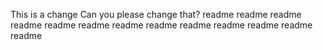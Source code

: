 This is a change
Can you please change that?
readme
readme
readme
readme
readme
readme
readme
readme
readme
readme
readme
readme
readme
